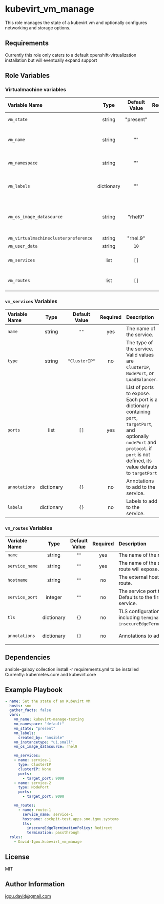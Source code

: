 kubevirt_vm_manage
=========

This role manages the state of a kubevirt vm and optionally configures networking and storage options.

Requirements
------------

Currently this role only caters to a default openshift-virtualization installation but will eventually expand support

Role Variables
--------------

### Virtualmachine variables

|Variable Name|Type|Default Value|Required|Description|Example|
|:---|:---:|:---:|:---:|:---|:---|
|`vm_state`|string|"present"|no|The state of the virtual machine|'absent'|
|`vm_name`|string|""|yes|The name of the virtualmachine object|"foobar"|
|`vm_namespace`|string|""|yes|Target namespace to deploy objects|"foobar"|
|`vm_labels`|dictionary|""|no|Labels to add to the virtualmachine object||
|`vm_os_image_datasource`|string|"rhel9"|no|Datasource in `openshift-virtualization-os-images` namespace to use (wip) |"rhel9"|
|`vm_virtualmachineclusterpreference`|string|"rhel.9"|no||"rhel.9"|
|`vm_user_data`|string|`10`|no|||
|`vm_services`|list|`[]`|no|List of services to create for the virtual machine||
|`vm_routes`|list|`[]`|no|List of routes to create for the virtual machine.||

### `vm_services` Variables

|Variable Name|Type|Default Value|Required|Description|Example|
|:---|:---:|:---:|:---:|:---|:---|
|`name`|string|`""`|yes|The name of the service.|`"my-service"`|
|`type`|string|`"ClusterIP"`|no|The type of the service. Valid values are `ClusterIP`, `NodePort`, or `LoadBalancer`.|`"NodePort"`|
|`ports`|list|`[]`|yes|List of ports to expose. Each port is a dictionary containing `port`, `targetPort`, and optionally `nodePort` and `protocol`. if `port` is not defined, its value defauts to `targetPort`|`[{ port: 80, targetPort: 8080 }]`|
|`annotations`|dictionary|`{}`|no|Annotations to add to the service.|`{ "example.com/key": "value" }`|
|`labels`|dictionary|`{}`|no|Labels to add to the service.|`{ "app": "my-app" }`|

### `vm_routes` Variables

|Variable Name|Type|Default Value|Required|Description|Example|
|:---|:---:|:---:|:---:|:---|:---|
|`name`|string|`""`|yes|The name of the route.|`"my-route"`|
|`service_name`|string|`""`|yes|The name of the service this route will expose.|`"my-service"`|
|`hostname`|string|`""`|no|The external hostname for the route.|`"example.com"`|
|`service_port`|integer|`""`|no|The service port to target. Defaults to the first port in the service.|`80`|
|`tls`|dictionary|`{}`|no|TLS configuration for the route, including `termination` and `insecureEdgeTerminationPolicy`.|`{ "termination": "edge", "insecureEdgeTerminationPolicy": "Redirect" }`|
|`annotations`|dictionary|`{}`|no|Annotations to add to the route.|`{ "haproxy.router.openshift.io/timeout": "1m" }`|


Dependencies
------------

ansible-galaxy collection install -r requirements.yml to be installed
Currently:
  kubernetes.core
  and
  kubevirt.core

Example Playbook
----------------

```yaml
- name: Set the state of an Kubevirt VM
  hosts: sno
  gather_facts: false
  vars:
    vm_name: kubevirt-manage-testing
    vm_namespace: "default"
    vm_state: "present"
    vm_labels:
      created_by: "ansible"
    vm_instancetype: "u1.small"
    vm_os_image_datasource: rhel9

    vm_services:
    - name: service-1
      type: ClusterIP
      clusterIP: None
      ports:
        - target_port: 9090
    - name: service-2
      type: NodePort
      ports:
        - target_port: 9090

    vm_routes:
      - name: route-1
        service_name: service-1
        hostname: cockpit-test.apps.sno.igou.systems
        tls:
          insecureEdgeTerminationPolicy: Redirect
          termination: passthrough
  roles:
    - David-Igou.kubevirt_vm_manage
```

License
-------

MIT

Author Information
------------------

igou.david@gmail.com